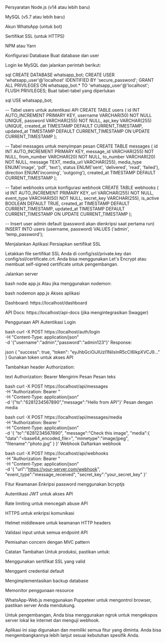Persyaratan
Node.js (v14 atau lebih baru)

MySQL (v5.7 atau lebih baru)

Akun WhatsApp (untuk bot)

Sertifikat SSL (untuk HTTPS)

NPM atau Yarn

Konfigurasi Database
Buat database dan user

Login ke MySQL dan jalankan perintah berikut:

sql
CREATE DATABASE whatsapp_bot;
CREATE USER 'whatsapp_user'@'localhost' IDENTIFIED BY 'secure_password';
GRANT ALL PRIVILEGES ON whatsapp_bot.* TO 'whatsapp_user'@'localhost';
FLUSH PRIVILEGES;
Buat tabel-tabel yang diperlukan

sql
USE whatsapp_bot;

-- Tabel users untuk autentikasi API
CREATE TABLE users (
    id INT AUTO_INCREMENT PRIMARY KEY,
    username VARCHAR(50) NOT NULL UNIQUE,
    password VARCHAR(255) NOT NULL,
    api_key VARCHAR(255) UNIQUE,
    created_at TIMESTAMP DEFAULT CURRENT_TIMESTAMP,
    updated_at TIMESTAMP DEFAULT CURRENT_TIMESTAMP ON UPDATE CURRENT_TIMESTAMP
);

-- Tabel messages untuk menyimpan pesan
CREATE TABLE messages (
    id INT AUTO_INCREMENT PRIMARY KEY,
    message_id VARCHAR(255) NOT NULL,
    from_number VARCHAR(20) NOT NULL,
    to_number VARCHAR(20) NOT NULL,
    message TEXT,
    media_url VARCHAR(255),
    media_type ENUM('image', 'pdf', 'text'),
    status ENUM('sent', 'delivered', 'read', 'failed'),
    direction ENUM('incoming', 'outgoing'),
    created_at TIMESTAMP DEFAULT CURRENT_TIMESTAMP
);

-- Tabel webhooks untuk konfigurasi webhook
CREATE TABLE webhooks (
    id INT AUTO_INCREMENT PRIMARY KEY,
    url VARCHAR(255) NOT NULL,
    event_type VARCHAR(50) NOT NULL,
    secret_key VARCHAR(255),
    is_active BOOLEAN DEFAULT TRUE,
    created_at TIMESTAMP DEFAULT CURRENT_TIMESTAMP,
    updated_at TIMESTAMP DEFAULT CURRENT_TIMESTAMP ON UPDATE CURRENT_TIMESTAMP
);

-- Insert user admin default (password akan dienkripsi saat pertama run)
INSERT INTO users (username, password) VALUES ('admin', 'temp_password');


Menjalankan Aplikasi
Persiapkan sertifikat SSL

Letakkan file sertifikat SSL Anda di config/ssl/private.key dan config/ssl/certificate.crt. Anda bisa menggunakan Let's Encrypt atau membuat self-signed certificate untuk pengembangan.

Jalankan server

bash
node app.js
Atau jika menggunakan nodemon:

bash
nodemon app.js
Akses aplikasi

Dashboard: https://localhost/dashboard

API Docs: https://localhost/api-docs (jika mengintegrasikan Swagger)

Penggunaan API
Autentikasi
Login

bash
curl -X POST https://localhost/auth/login \
-H "Content-Type: application/json" \
-d '{"username":"admin","password":"admin123"}'
Response:

json
{
  "success": true,
  "token": "eyJhbGciOiJIUzI1NiIsInR5cCI6IkpXVCJ9..."
}
Gunakan token untuk akses API

Tambahkan header Authorization:

text
Authorization: Bearer <token>
Mengirim Pesan
Pesan teks

bash
curl -X POST https://localhost/api/messages \
-H "Authorization: Bearer <token>" \
-H "Content-Type: application/json" \
-d '{"to":"6281234567890","message":"Hello from API"}'
Pesan dengan media

bash
curl -X POST https://localhost/api/messages/media \
-H "Authorization: Bearer <token>" \
-H "Content-Type: application/json" \
-d '{
  "to":"6281234567890",
  "message":"Check this image",
  "media":{
    "data":"<base64_encoded_file>",
    "mimetype":"image/jpeg",
    "filename":"photo.jpg"
  }
}'
Webhook
Daftarkan webhook

bash
curl -X POST https://localhost/api/webhooks \
-H "Authorization: Bearer <token>" \
-H "Content-Type: application/json" \
-d '{
  "url":"https://your-server.com/webhook",
  "event_type":"message_received",
  "secret_key":"your_secret_key"
}'

Fitur Keamanan
Enkripsi password menggunakan bcryptjs

Autentikasi JWT untuk akses API

Rate limiting untuk mencegah abuse API

HTTPS untuk enkripsi komunikasi

Helmet middleware untuk keamanan HTTP headers

Validasi input untuk semua endpoint API

Pemisahan concern dengan MVC pattern

Catatan Tambahan
Untuk produksi, pastikan untuk:

Menggunakan sertifikat SSL yang valid

Mengganti credential default

Mengimplementasikan backup database

Memonitor penggunaan resource

WhatsApp-Web.js menggunakan Puppeteer untuk mengontrol browser, pastikan server Anda mendukung.

Untuk pengembangan, Anda bisa menggunakan ngrok untuk mengekspos server lokal ke internet dan menguji webhook.

Aplikasi ini siap digunakan dan memiliki semua fitur yang diminta. Anda bisa mengembangkannya lebih lanjut sesuai kebutuhan spesifik Anda.